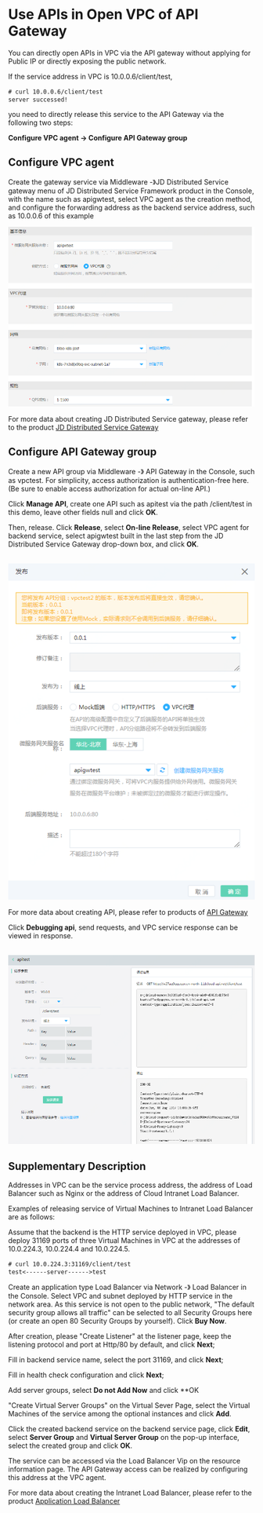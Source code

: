 # Use APIs in Open VPC of API Gateway

You can directly open APIs in VPC via the API gateway without applying for Public IP or directly exposing the public network.

If the service address in VPC is 10.0.0.6/client/test,

    # curl 10.0.0.6/client/test
    server successed!
    
you need to directly release this service to the API Gateway via the following two steps:

<b>Configure VPC agent -> Configure API Gateway group</b>

## Configure VPC agent
Create the gateway service via Middleware -》JD Distributed Service gateway menu of JD Distributed Service Framework product in the Console, with the name such as apigwtest, select VPC agent as the creation method, and configure the forwarding address as the backend service address, such as 10.0.0.6 of this example

![VPC代理](../../../../image/Internet-Middleware/JD-Distributed-Service-Framework/createVPC.png)


For more data about creating JD Distributed Service gateway, please refer to the product [JD Distributed Service Gateway](../Operation-Guide/Resource-Manage/JDSFGW.md)


## Configure API Gateway group

Create a new API group via Middleware -》 API Gateway in the Console, such as vpctest. For simplicity, access authorization is authentication-free here. (Be sure to enable access authorization for actual on-line API.)

Click **Manage API**, create one API such as apitest via the path /client/test in this demo, leave other fields null and click **OK**.

Then, release. Click **Release**, select **On-line Release**, select VPC agent for backend service, select apigwtest built in the last step from the JD Distributed Service Gateway drop-down box, and click **OK**.

<br>![Publish API](../../../../image/Internet-Middleware/JD-Distributed-Service-Framework/pubAPI.png)<br/>

For more data about creating API, please refer to products of [API Gateway](../../API-Gateway/Introduction/Product-Overview.md)


Click **Debugging api**, send requests, and VPC service response can be viewed in response.

<br>![Test API](../../../../image/Internet-Middleware/JD-Distributed-Service-Framework/testAPI.png)<br/>

## Supplementary Description

Addresses in VPC can be the service process address, the address of Load Balancer such as Nginx or the address of Cloud Intranet Load Balancer.

Examples of releasing service of Virtual Machines to Intranet Load Balancer are as follows:

Assume that the backend is the HTTP service deployed in VPC, please deploy 31169 ports of three Virtual Machines in VPC at the addresses of 10.0.224.3, 10.0.224.4 and 10.0.224.5.

    # curl 10.0.224.3:31169/client/test
    test<------server------>test


Create an application type Load Balancer via Network -》 Load Balancer in the Console. Select VPC and subnet deployed by HTTP service in the network area. As this service is not open to the public network, "The default security group allows all traffic" can be selected to all Security Groups here (or create an open 80 Security Groups by yourself). Click **Buy Now**.

After creation, please "Create Listener" at the listener page, keep the listening protocol and port at Http/80 by default, and click **Next**;

Fill in backend service name, select the port 31169, and click **Next**;

Fill in health check configuration and click **Next**;

Add server groups, select **Do not Add Now** and click **OK

"Create Virtual Server Groups" on the Virtual Sever Page, select the Virtual Machines of the service among the optional instances and click **Add**.

Click the created backend service on the backend service page, click **Edit**, select **Server Group** and **Virtual Server Group** on the pop-up interface, select the created group and click **OK**.

The service can be accessed via the Load Balancer Vip on the resource information page. The API Gateway access can be realized by configuring this address at the VPC agent.
    
For more data about creating the Intranet Load Balancer, please refer to the product [Application Load Balancer](../../../Networking/Application-Load-Balancer/Introduction/Overview.md)
